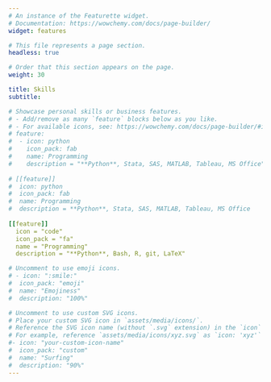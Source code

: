 ```yaml
---
# An instance of the Featurette widget.
# Documentation: https://wowchemy.com/docs/page-builder/
widget: features

# This file represents a page section.
headless: true

# Order that this section appears on the page.
weight: 30

title: Skills
subtitle:

# Showcase personal skills or business features.
# - Add/remove as many `feature` blocks below as you like.
# - For available icons, see: https://wowchemy.com/docs/page-builder/#icons
# feature:
#  - icon: python
#    icon_pack: fab
#    name: Programming
#    description = "**Python**, Stata, SAS, MATLAB, Tableau, MS Office"
    
# [[feature]]
#  icon: python
#  icon_pack: fab
#  name: Programming
#  description = **Python**, Stata, SAS, MATLAB, Tableau, MS Office
  
[[feature]]
  icon = "code"
  icon_pack = "fa"
  name = "Programming"
  description = "**Python**, Bash, R, git, LaTeX"

# Uncomment to use emoji icons.
# - icon: ":smile:"
#  icon_pack: "emoji"
#  name: "Emojiness"
#  description: "100%"

# Uncomment to use custom SVG icons.
# Place your custom SVG icon in `assets/media/icons/`.
# Reference the SVG icon name (without `.svg` extension) in the `icon` field.
# For example, reference `assets/media/icons/xyz.svg` as `icon: 'xyz'`
#- icon: "your-custom-icon-name"
#  icon_pack: "custom"
#  name: "Surfing"
#  description: "90%"
---
```

